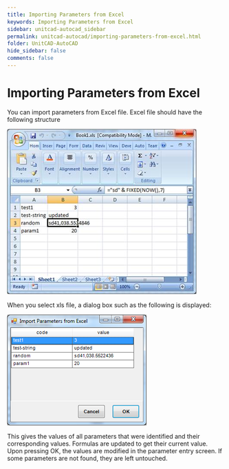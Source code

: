 ```yaml
---
title: Importing Parameters from Excel
keywords: Importing Parameters from Excel
sidebar: unitcad-autocad_sidebar
permalink: unitcad-autocad/importing-parameters-from-excel.html
folder: UnitCAD-AutoCAD
hide_sidebar: false
comments: false
---
```

# Importing Parameters from Excel



You can import parameters from Excel file. Excel file should have the following structure

![](/images/import-from-excel-view.jpg)

When you select xls file, a dialog box such as the following is displayed:

![](/images/import-from-excel.png)

This gives the values of all parameters that were identified and their corresponding values. Formulas are updated to get their current value. Upon pressing OK, the values are modified in the parameter entry screen. If some parameters are not found, they are left untouched.
